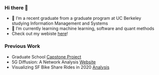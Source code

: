 ### Hi there 👋


- 🔭 I’m a recent graduate from a graduate program at UC Berkeley studying Information Management and Systems
- 🌱 I’m currently learning machine learning, software and quant methods 
- Check out my webiste [here](https://kailinkoch.github.io/kailin-website/)! 

### Previous Work
- Graduate School [Capstone Project](https://gjkls-mims.github.io/capstone-website/)
- 5G Diffusion: A Network Analysis [Website](https://kailinkoch.github.io/network-5G/)
- Visualizing SF Bike Share Rides in 2020 [Analysis](https://github.com/kailinkoch/baywheels-project/wiki/Insights-from-baywheels-project)

